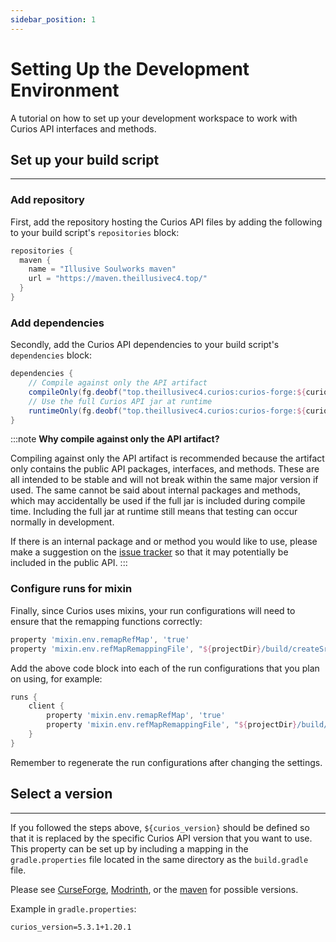 ```yaml
---
sidebar_position: 1
---
```


# Setting Up the Development Environment

A tutorial on how to set up your development workspace to work with Curios API interfaces and methods.

## Set up your build script
---
### Add repository

First, add the repository hosting the Curios API files by adding the following to your build script's
`repositories` block:

```gradle
repositories {
  maven {
    name = "Illusive Soulworks maven"
    url = "https://maven.theillusivec4.top/"
  }
}
```

### Add dependencies

Secondly, add the Curios API dependencies to your build script's `dependencies` block:

```gradle
dependencies {
    // Compile against only the API artifact
    compileOnly(fg.deobf("top.theillusivec4.curios:curios-forge:${curios_version}:api"))
    // Use the full Curios API jar at runtime
    runtimeOnly(fg.deobf("top.theillusivec4.curios:curios-forge:${curios_version}"))
}
```

:::note
**Why compile against only the API artifact?**

Compiling against only the API artifact is recommended because the artifact only contains the public API packages,
interfaces, and methods. These are all intended to be stable and will not break within the same major version if used.
The same cannot be said about internal packages and methods, which may accidentally be used if the full jar is included
during compile time. Including the full jar at runtime still means that testing can occur normally in development.

If there is an internal package and or method you would like to use, please make a suggestion on the [issue tracker](https://github.com/TheIllusiveC4/Curios/issues)
so that it may potentially be included in the public API.
:::

### Configure runs for mixin

Finally, since Curios uses mixins, your run configurations will need to ensure that the remapping functions correctly:

```gradle
property 'mixin.env.remapRefMap', 'true'
property 'mixin.env.refMapRemappingFile', "${projectDir}/build/createSrgToMcp/output.srg"
```

Add the above code block into each of the run configurations that you plan on using, for example:

```gradle
runs {
    client {
        property 'mixin.env.remapRefMap', 'true'
        property 'mixin.env.refMapRemappingFile', "${projectDir}/build/createSrgToMcp/output.srg"
    }
}
```

Remember to regenerate the run configurations after changing the settings.

## Select a version
---
If you followed the steps above, `${curios_version}` should be defined so that it is replaced by the specific Curios API
version that you want to use. This property can be set up by including a mapping in the `gradle.properties` file located
in the same directory as the `build.gradle` file.

Please see [CurseForge](https://www.curseforge.com/minecraft/mc-mods/curios/files), [Modrinth](https://modrinth.com/mod/curios/versions),
or the [maven](https://maven.theillusivec4.top/top/theillusivec4/curios/curios-forge/) for possible versions.

Example in `gradle.properties`:
```
curios_version=5.3.1+1.20.1
```
